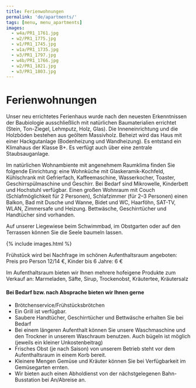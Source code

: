 ```yaml
---
title: Ferienwohnungen
permalink: 'de/apartments/'
tags: [menu, menu_apartments]
images:
  - w4a/PR1_1761.jpg
  - w2/PR1_1775.jpg
  - w1/PR1_1745.jpg
  - w1a/PR1_1735.jpg
  - w3/PR1_1797.jpg
  - w4b/PR1_1766.jpg
  - w2/PR1_1821.jpg
  - w3/PR1_1803.jpg
---
```


Ferienwohnungen
===============

Unser neu errichtetes Ferienhaus wurde nach den neuesten Erkenntnissen der Baubiologie ausschließlich mit natürlichen Baumaterialien errichtet (Stein, Ton-Ziegel, Lehmputz, Holz, Glas). Die Inneneinrichtung und die Holzböden bestehen aus geöltem Massivholz. Beheizt wird das Haus mit einer Hackgutanlage (Bodenheizung und Wandheizung). Es entstand ein Klimahaus der Klasse B+. Es verfügt auch über eine zentrale Staubsauganlage.

Im natürlichen Wohnambiente mit angenehmem Raumklima finden Sie folgende Einrichtung: eine Wohnküche mit Glaskeramik-Kochfeld, Kühlschrank mit Gefrierfach, Kaffeemaschine, Wasserkocher, Toaster, Geschirrspülmaschine und Geschirr. Bei Bedarf sind Mikrowelle, Kinderbett und Hochstuhl verfügbar. Einen großen Wohnraum mit Couch (Schlafmöglichkeit für 2 Personen), Schlafzimmer (für 2–3 Personen) einen Balkon, Bad mit Dusche und Wanne, Bidet und WC, Haarföhn, SAT-TV, WLAN, Zimmersafe und Heizung. Bettwäsche, Geschirrtücher und Handtücher sind vorhanden.

Auf unserer Liegewiese beim Schwimmbad, im Obstgarten oder auf den Terrassen können Sie die Seele baumeln lassen.

{% include images.html %}

Frühstück wird bei Nachfrage im schönen Aufenthaltsraum angeboten:
Preis pro Person 12/14 €, Kinder bis 6 Jahre: 6 €

Im Aufenthaltsraum bieten wir Ihnen mehrere hofeigene Produkte zum Verkauf an: 
Marmeladen, Säfte, Sirup, Trockenobst, Kräutertee, Kräutersalz

#### Bei Bedarf bzw. nach Absprache bieten wir Ihnen gerne

* Brötchenservice/Frühstücksbrötchen
* Ein Grill ist verfügbar.
* Saubere Handtücher, Geschirrtücher und Bettwäsche erhalten Sie bei Bedarf
* Bei einem längeren Aufenthalt können Sie unsere Waschmaschine und den Trockner in unserem Waschraum benutzen. Auch bügeln ist möglich (jeweils ein kleiner Unkostenbeitrag)
* Frisches Obst (je nach Saison) von unserem Betrieb steht vor dem Aufenthaltsraum in einem Korb bereit.
* Kleinere Mengen Gemüse und Kräuter können Sie bei Verfügbarkeit im Gemüsegarten ernten.
* Wir bieten auch einen Abholdienst von der nächstgelegenen Bahn-Busstation bei An/Abreise an.